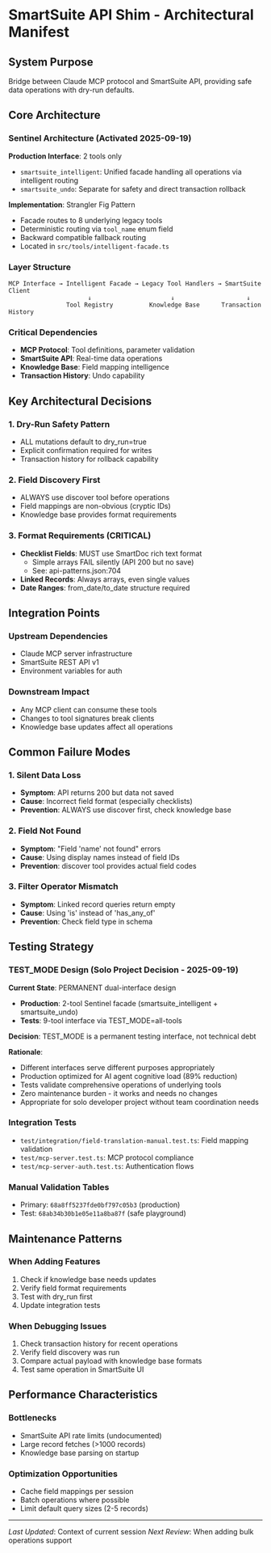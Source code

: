 # SmartSuite API Shim - Architectural Manifest

## System Purpose

Bridge between Claude MCP protocol and SmartSuite API, providing safe data operations with dry-run defaults.

## Core Architecture

### Sentinel Architecture (Activated 2025-09-19)

**Production Interface**: 2 tools only

- `smartsuite_intelligent`: Unified facade handling all operations via intelligent routing
- `smartsuite_undo`: Separate for safety and direct transaction rollback

**Implementation**: Strangler Fig Pattern

- Facade routes to 8 underlying legacy tools
- Deterministic routing via `tool_name` enum field
- Backward compatible fallback routing
- Located in `src/tools/intelligent-facade.ts`

### Layer Structure

```
MCP Interface → Intelligent Facade → Legacy Tool Handlers → SmartSuite Client
                      ↓                      ↓                    ↓
                Tool Registry          Knowledge Base      Transaction History
```

### Critical Dependencies

- **MCP Protocol**: Tool definitions, parameter validation
- **SmartSuite API**: Real-time data operations
- **Knowledge Base**: Field mapping intelligence
- **Transaction History**: Undo capability

## Key Architectural Decisions

### 1. Dry-Run Safety Pattern

- ALL mutations default to dry_run=true
- Explicit confirmation required for writes
- Transaction history for rollback capability

### 2. Field Discovery First

- ALWAYS use discover tool before operations
- Field mappings are non-obvious (cryptic IDs)
- Knowledge base provides format requirements

### 3. Format Requirements (CRITICAL)

- **Checklist Fields**: MUST use SmartDoc rich text format
  - Simple arrays FAIL silently (API 200 but no save)
  - See: api-patterns.json:704
- **Linked Records**: Always arrays, even single values
- **Date Ranges**: from_date/to_date structure required

## Integration Points

### Upstream Dependencies

- Claude MCP server infrastructure
- SmartSuite REST API v1
- Environment variables for auth

### Downstream Impact

- Any MCP client can consume these tools
- Changes to tool signatures break clients
- Knowledge base updates affect all operations

## Common Failure Modes

### 1. Silent Data Loss

- **Symptom**: API returns 200 but data not saved
- **Cause**: Incorrect field format (especially checklists)
- **Prevention**: ALWAYS use discover first, check knowledge base

### 2. Field Not Found

- **Symptom**: "Field 'name' not found" errors
- **Cause**: Using display names instead of field IDs
- **Prevention**: discover tool provides actual field codes

### 3. Filter Operator Mismatch

- **Symptom**: Linked record queries return empty
- **Cause**: Using 'is' instead of 'has_any_of'
- **Prevention**: Check field type in schema

## Testing Strategy

### TEST_MODE Design (Solo Project Decision - 2025-09-19)

**Current State**: PERMANENT dual-interface design

- **Production**: 2-tool Sentinel facade (smartsuite_intelligent + smartsuite_undo)
- **Tests**: 9-tool interface via TEST_MODE=all-tools

**Decision**: TEST_MODE is a permanent testing interface, not technical debt

**Rationale**:

- Different interfaces serve different purposes appropriately
- Production optimized for AI agent cognitive load (89% reduction)
- Tests validate comprehensive operations of underlying tools
- Zero maintenance burden - it works and needs no changes
- Appropriate for solo developer project without team coordination needs

### Integration Tests

- `test/integration/field-translation-manual.test.ts`: Field mapping validation
- `test/mcp-server.test.ts`: MCP protocol compliance
- `test/mcp-server-auth.test.ts`: Authentication flows

### Manual Validation Tables

- Primary: `68a8ff5237fde0bf797c05b3` (production)
- Test: `68ab34b30b1e05e11a8ba87f` (safe playground)

## Maintenance Patterns

### When Adding Features

1. Check if knowledge base needs updates
2. Verify field format requirements
3. Test with dry_run first
4. Update integration tests

### When Debugging Issues

1. Check transaction history for recent operations
2. Verify field discovery was run
3. Compare actual payload with knowledge base formats
4. Test same operation in SmartSuite UI

## Performance Characteristics

### Bottlenecks

- SmartSuite API rate limits (undocumented)
- Large record fetches (>1000 records)
- Knowledge base parsing on startup

### Optimization Opportunities

- Cache field mappings per session
- Batch operations where possible
- Limit default query sizes (2-5 records)

---

_Last Updated_: Context of current session
_Next Review_: When adding bulk operations support
